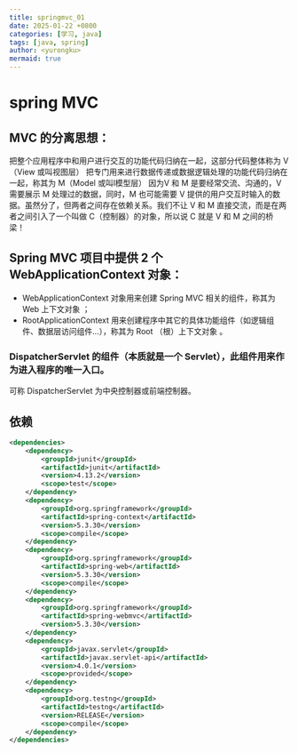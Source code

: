 ```yaml
---
title: springmvc_01
date: 2025-01-22 +0800
categories: [学习, java]
tags: [java, spring]
author: <yurongku>  
mermaid: true
---
```


# spring MVC

## MVC 的分离思想：

把整个应用程序中和用户进行交互的功能代码归纳在一起，这部分代码整体称为 V （View 或叫视图层）
把专门用来进行数据传递或数据逻辑处理的功能代码归纳在一起，称其为 M（Model 或叫l模型层）
因为V 和 M 是要经常交流、沟通的，V 需要展示 M 处理过的数据，同时，M 也可能需要 V 提供的用户交互时输入的数据。虽然分了，但两者之间存在依赖关系。我们不让 V 和 M 直接交流，而是在两者之间引入了一个叫做 C（控制器）的对象，所以说 C 就是 V 和 M 之间的桥梁！


## Spring MVC 项目中提供 2 个 WebApplicationContext 对象：

- WebApplicationContext 对象用来创建 Spring MVC 相关的组件，称其为 Web 上下文对象 ；
- RootApplicationContext 用来创建程序中其它的具体功能组件（如逻辑组件、数据层访问组件…），称其为 Root （根）上下文对象 。


###  DispatcherServlet 的组件（本质就是一个 Servlet），此组件用来作为进入程序的唯一入口。
可称 DispatcherServlet 为中央控制器或前端控制器。


## 依赖

```xml
<dependencies>
	<dependency>
		<groupId>junit</groupId>
		<artifactId>junit</artifactId>
		<version>4.13.2</version>
		<scope>test</scope>
	</dependency>
	<dependency>
		<groupId>org.springframework</groupId>
		<artifactId>spring-context</artifactId>
		<version>5.3.30</version>
		<scope>compile</scope>
	</dependency>
	<dependency>
		<groupId>org.springframework</groupId>
		<artifactId>spring-web</artifactId>
		<version>5.3.30</version>
		<scope>compile</scope>
	</dependency>
	<dependency>
		<groupId>org.springframework</groupId>
		<artifactId>spring-webmvc</artifactId>
		<version>5.3.30</version>
	</dependency>
	<dependency>
		<groupId>javax.servlet</groupId>
		<artifactId>javax.servlet-api</artifactId>
		<version>4.0.1</version>
		<scope>provided</scope>
	</dependency>
	<dependency>
		<groupId>org.testng</groupId>
		<artifactId>testng</artifactId>
		<version>RELEASE</version>
		<scope>compile</scope>
	</dependency>
</dependencies>
```